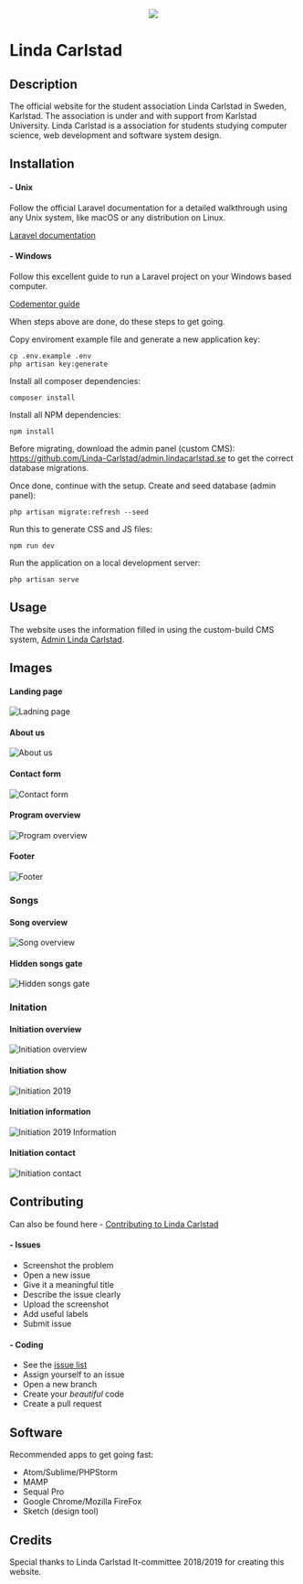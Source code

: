 <p align="center"><img src="https://lindacarlstad.se/img/logo.png"></p>

# Linda Carlstad

## Description
The official website for the student association Linda Carlstad in Sweden, Karlstad. The association is under and with support from Karlstad University. Linda Carlstad is a association for students studying computer science, web development and software system design. 

## Installation

#### - Unix
Follow the official Laravel documentation for a detailed walkthrough using any Unix system, like macOS or any distribution on Linux.

[Laravel documentation](https://laravel.com/docs/5.8/installation)

#### - Windows
Follow this excellent guide to run a Laravel project on your Windows based computer.

[Codementor guide](https://www.codementor.io/magarrent/how-to-install-laravel-5-xampp-windows-du107u9ji)


When steps above are done, do these steps to get going.

Copy enviroment example file and generate a new application key: 
```
cp .env.example .env
php artisan key:generate
```

Install all composer dependencies: 
```
composer install
```

Install all NPM dependencies: 
```
npm install
```

Before migrating, download the admin panel (custom CMS): https://github.com/Linda-Carlstad/admin.lindacarlstad.se to get the correct database migrations. 

Once done, continue with the setup. 
Create and seed database (admin panel):
```
php artisan migrate:refresh --seed
```

Run this to generate CSS and JS files:
```
npm run dev
```

Run the application on a local development server: 
```
php artisan serve
```

## Usage
The website uses the information filled in using the custom-build CMS system, [Admin Linda Carlstad](https://github.com/Linda-Carlstad/admin.lindacarlstad.se). 

## Images
#### Landing page
![Ladning page](https://i.ibb.co/x6RkHhm/landing.png "Ladning page")

#### About us
![About us](https://i.ibb.co/DrkxcDM/about.png "About us")

#### Contact form
![Contact form](https://i.ibb.co/F4s7P7B/contact-form.png "Contact form")

#### Program overview
![Program overview](https://i.ibb.co/vDry00J/programs.png "Program overview")

#### Footer
![Footer](https://i.ibb.co/kX4j9Xv/footer.png "Footer")

### Songs
#### Song overview
![Song overview](https://i.ibb.co/bzbF0nK/songs.png "Song overview")

#### Hidden songs gate
![Hidden songs gate](https://i.ibb.co/31FNHkJ/songs-gate.png "Hidden songs gate")



### Initation
#### Initiation overview
![Initiation overview](https://i.ibb.co/0JhD9DV/initiations.png "Initiation overview")

#### Initiation show
![Initiation 2019](https://i.ibb.co/vqzXhxC/initiation-2019.png "Initiation 2019")

#### Initiation information
![Initiation 2019 Information](https://i.ibb.co/pZC32vZ/initiation-2019-info.png "Initiation 2019 Information")

#### Initiation contact
![Initiation contact](https://i.ibb.co/DYtHsVJ/initiation-2019-contact.png "Initiation contact")


## Contributing

Can also be found here - [Contributing to Linda Carlstad](https://github.com/Linda-Carlstad/lindacarlstad.se/blob/master/CONTRIBUTING.md)

#### - Issues
- Screenshot the problem
- Open a new issue
- Give it a meaningful title
- Describe the issue clearly
- Upload the screenshot
- Add useful labels
- Submit issue

#### - Coding
- See the [issue list](https://github.com/Linda-Carlstad/lindacarlstad.se/issues)
- Assign yourself to an issue
- Open a new branch
- Create your _beautiful_ code
- Create a pull request

## Software
Recommended apps to get going fast:
- Atom/Sublime/PHPStorm
- MAMP
- Sequal Pro
- Google Chrome/Mozilla FireFox
- Sketch (design tool)

## Credits
Special thanks to Linda Carlstad It-committee 2018/2019 for creating this website.
